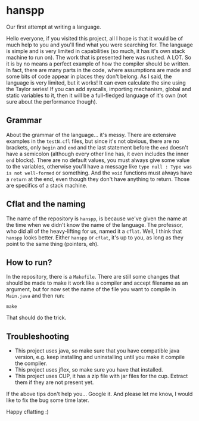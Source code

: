 # hanspp
Our first attempt at writing a language.

Hello everyone, if you visited this project, all I hope is that it would be of much help to you and you'll find what you were searching for. The language is simple and is very limited in capabilities (so much, it has it's own stack machine to run on). The work that is presented here was rushed. A LOT. So it is by no means a perfect example of how the compiler should be written. In fact, there are many parts in the code, where assumptions are made and some bits of code appear in places they don't belong. As I said, the language is very limited, but it works! It can even calculate the sine using the Taylor series! If you can add syscalls, importing mechanism, global and static variables to it, then it will be a full-fledged language of it's own (not sure about the performance though).

## Grammar
About the grammar of the language... it's messy. There are extensive examples in the `testN.cfl` files, but since it's not obvious, there are no brackets, only `begin` and `end` and the last statement before the `end` doesn't have a semicolon (although every other line has, it even includes the inner `end` blocks). There are no default values, you must always give some value to the variables, otherwise you'll have a message like `type null : Type was is not well-formed` or something. And the `void` functions must always have a `return` at the end, even though they don't have anything to return. Those are specifics of a stack machine.

## Cflat and the naming
The name of the repository is `hanspp`, is because we've given the name at the time when we didn't know the name of the language. The professor, who did all of the heavy-lifting for us, named it a `cflat`. Well, I think that `hanspp` looks better. Either `hanspp` or `cflat`, it's up to you, as long as they point to the same thing (pointers, eh).

## How to run?
In the repository, there is a `Makefile`. There are still some changes that should be made to make it work like a compiler and accept filename as an argument, but for now set the name of the file you want to compile in `Main.java` and then run:
```
make
```
That should do the trick.

## Troubleshooting
* This project uses java, so make sure that you have compatible java version, e.g. keep installing and uninstalling until you make it compile the compiler.
* This project uses jflex, so make sure you have that installed.
* This project uses CUP, it has a zip file with jar files for the cup. Extract them if they are not present yet.

If the above tips don't help you... Google it. And please let me know, I would like to fix the bug some time later.

Happy cflatting :)
